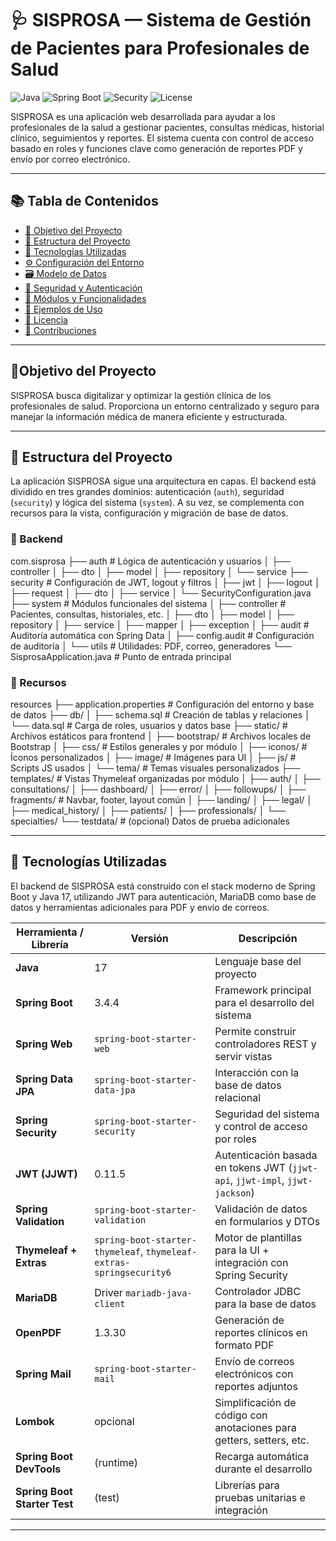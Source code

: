 # 🩺 SISPROSA — Sistema de Gestión de Pacientes para Profesionales de Salud

![Java](https://img.shields.io/badge/java-17-blue) 
![Spring Boot](https://img.shields.io/badge/Spring--Boot-3.4.4-green)
![Security](https://img.shields.io/badge/security-JWT-blueviolet)
![License](https://img.shields.io/badge/license-MIT-lightgrey)

SISPROSA es una aplicación web desarrollada para ayudar a los profesionales de la salud a gestionar pacientes, consultas médicas, historial clínico, seguimientos y reportes. El sistema cuenta con control de acceso basado en roles y funciones clave como generación de reportes PDF y envío por correo electrónico.

---

## 📚 Tabla de Contenidos

- [🎯 Objetivo del Proyecto](#-objetivo-del-proyecto)
- [🧱 Estructura del Proyecto](#-estructura-del-proyecto)
- [🧰 Tecnologías Utilizadas](#-tecnologías-utilizadas)
- [⚙️ Configuración del Entorno](#-configuración-del-entorno)
- [🗃 Modelo de Datos](#-modelo-de-datos)
- [🔐 Seguridad y Autenticación](#-seguridad-y-autenticación)
- [🧩 Módulos y Funcionalidades](#-módulos-y-funcionalidades)
- [🧪 Ejemplos de Uso](#-ejemplos-de-uso)
- [📄 Licencia](#-licencia)
- [🤝 Contribuciones](#-contribuciones)

---
## 🎯Objetivo del Proyecto

SISPROSA busca digitalizar y optimizar la gestión clínica de los profesionales de salud. Proporciona un entorno centralizado y seguro para manejar la información médica de manera eficiente y estructurada.

---
## 🧱 Estructura del Proyecto

La aplicación SISPROSA sigue una arquitectura en capas. El backend está dividido en tres grandes dominios: autenticación (`auth`), seguridad (`security`) y lógica del sistema (`system`). A su vez, se complementa con recursos para la vista, configuración y migración de base de datos.

### 🧩 Backend

com.sisprosa
├── auth                 # Lógica de autenticación y usuarios
│   ├── controller
│   ├── dto
│   ├── model
│   ├── repository
│   └── service
├── security             # Configuración de JWT, logout y filtros
│   ├── jwt
│   ├── logout
│   ├── request
│   ├── dto
│   ├── service
│   └── SecurityConfiguration.java
├── system               # Módulos funcionales del sistema
│   ├── controller       # Pacientes, consultas, historiales, etc.
│   ├── dto
│   ├── model
│   ├── repository
│   ├── service
│   ├── mapper
│   ├── exception
│   ├── audit            # Auditoría automática con Spring Data
│   ├── config.audit     # Configuración de auditoría
│   └── utils            # Utilidades: PDF, correo, generadores
└── SisprosaApplication.java  # Punto de entrada principal

### 📂 Recursos

resources
├── application.properties    # Configuración del entorno y base de datos
├── db/
│   ├── schema.sql            # Creación de tablas y relaciones
│   └── data.sql              # Carga de roles, usuarios y datos base
├── static/                   # Archivos estáticos para frontend
│   ├── bootstrap/            # Archivos locales de Bootstrap
│   ├── css/                  # Estilos generales y por módulo
│   ├── iconos/               # Íconos personalizados
│   ├── image/                # Imágenes para UI
│   ├── js/                   # Scripts JS usados
│   └── tema/                 # Temas visuales personalizados
├── templates/                # Vistas Thymeleaf organizadas por módulo
│   ├── auth/
│   ├── consultations/
│   ├── dashboard/
│   ├── error/
│   ├── followups/
│   ├── fragments/            # Navbar, footer, layout común
│   ├── landing/
│   ├── legal/
│   ├── medical_history/
│   ├── patients/
│   ├── professionals/
│   └── specialties/
└── testdata/                 # (opcional) Datos de prueba adicionales

---
## 🧰 Tecnologías Utilizadas

El backend de SISPROSA está construido con el stack moderno de Spring Boot y Java 17, utilizando JWT para autenticación, MariaDB como base de datos y herramientas adicionales para PDF y envío de correos.

| Herramienta / Librería       | Versión                                                             | Descripción                                                                  |
| ---------------------------- | ------------------------------------------------------------------- | ---------------------------------------------------------------------------- |
| **Java**                     | 17                                                                  | Lenguaje base del proyecto                                                   |
| **Spring Boot**              | 3.4.4                                                               | Framework principal para el desarrollo del sistema                           |
| **Spring Web**               | `spring-boot-starter-web`                                           | Permite construir controladores REST y servir vistas                         |
| **Spring Data JPA**          | `spring-boot-starter-data-jpa`                                      | Interacción con la base de datos relacional                                  |
| **Spring Security**          | `spring-boot-starter-security`                                      | Seguridad del sistema y control de acceso por roles                          |
| **JWT (JJWT)**               | 0.11.5                                                              | Autenticación basada en tokens JWT (`jjwt-api`, `jjwt-impl`, `jjwt-jackson`) |
| **Spring Validation**        | `spring-boot-starter-validation`                                    | Validación de datos en formularios y DTOs                                    |
| **Thymeleaf + Extras**       | `spring-boot-starter-thymeleaf`, `thymeleaf-extras-springsecurity6` | Motor de plantillas para la UI + integración con Spring Security             |
| **MariaDB**                  | Driver `mariadb-java-client`                                        | Controlador JDBC para la base de datos                                       |
| **OpenPDF**                  | 1.3.30                                                              | Generación de reportes clínicos en formato PDF                               |
| **Spring Mail**              | `spring-boot-starter-mail`                                          | Envío de correos electrónicos con reportes adjuntos                          |
| **Lombok**                   | opcional                                                            | Simplificación de código con anotaciones para getters, setters, etc.         |
| **Spring Boot DevTools**     | (runtime)                                                           | Recarga automática durante el desarrollo                                     |
| **Spring Boot Starter Test** | (test)                                                              | Librerías para pruebas unitarias e integración                               |

---

